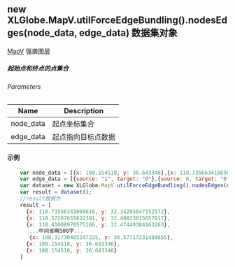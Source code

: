 ## new XLGlobe.MapV.utilForceEdgeBundling().nodesEdges(node_data, edge_data) 数据集对象

[MapV](https://mapv.baidu.com/ "MapV") 强袭图层

##### 起始点和终点的点集合
###### Parameters

|  Name |  Description |
| ------------ | ------------ |
|  node_data |  起点坐标集合 |
|  edge_data |  起点指向目标点数据 |

#### 示例

``` javascript
    var node_data = [{x: 108.154518, y: 36.643346},{x: 118.73566341069616, y: 32.34205647152572}];
    var edge_data = [{source: "1", target: "0"},{source: 0, target: "0"}];//source：资源数，target：node_data数组的下标为目标点坐标
    var dataset = new XLGlobe.MapV.utilForceEdgeBundling().nodesEdges(node_data, edge_data);
    var result = dataset();
    //result数据为
    result = [
      {x: 118.73566341069616, y: 32.34205647152572},
      {x: 118.57287655822391, y: 32.40823015657917},
      {x: 118.41008970575166, y: 32.47440384163263},
       ...中间省略500字...
       {x: 108.31730485247225, y: 36.57717231494655},
      {x: 108.154518, y: 36.643346},
      {x: 108.154518, y: 36.643346}
    ]
```
